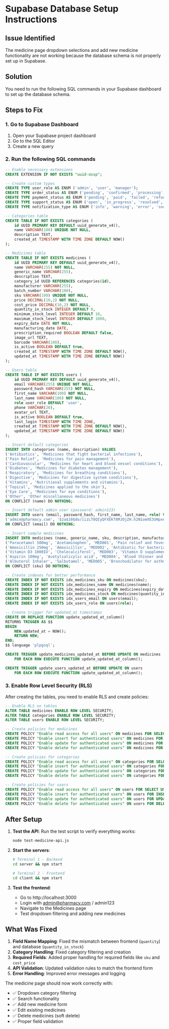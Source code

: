 # Supabase Database Setup Instructions

## Issue Identified
The medicine page dropdown selections and add new medicine functionality are not working because the database schema is not properly set up in Supabase.

## Solution
You need to run the following SQL commands in your Supabase dashboard to set up the database schema.

## Steps to Fix

### 1. Go to Supabase Dashboard
1. Open your Supabase project dashboard
2. Go to the SQL Editor
3. Create a new query

### 2. Run the following SQL commands

```sql
-- Enable necessary extensions
CREATE EXTENSION IF NOT EXISTS "uuid-ossp";

-- Create custom types
CREATE TYPE user_role AS ENUM ('admin', 'user', 'manager');
CREATE TYPE order_status AS ENUM ('pending', 'confirmed', 'processing', 'shipped', 'delivered', 'cancelled');
CREATE TYPE payment_status AS ENUM ('pending', 'paid', 'failed', 'refunded');
CREATE TYPE support_status AS ENUM ('open', 'in_progress', 'resolved', 'closed');
CREATE TYPE notification_type AS ENUM ('info', 'warning', 'error', 'success');

-- Categories table
CREATE TABLE IF NOT EXISTS categories (
    id UUID PRIMARY KEY DEFAULT uuid_generate_v4(),
    name VARCHAR(100) UNIQUE NOT NULL,
    description TEXT,
    created_at TIMESTAMP WITH TIME ZONE DEFAULT NOW()
);

-- Medicines table
CREATE TABLE IF NOT EXISTS medicines (
    id UUID PRIMARY KEY DEFAULT uuid_generate_v4(),
    name VARCHAR(255) NOT NULL,
    generic_name VARCHAR(255),
    description TEXT,
    category_id UUID REFERENCES categories(id),
    manufacturer VARCHAR(255),
    batch_number VARCHAR(100),
    sku VARCHAR(100) UNIQUE NOT NULL,
    price DECIMAL(10,2) NOT NULL,
    cost_price DECIMAL(10,2) NOT NULL,
    quantity_in_stock INTEGER DEFAULT 0,
    minimum_stock_level INTEGER DEFAULT 10,
    maximum_stock_level INTEGER DEFAULT 1000,
    expiry_date DATE NOT NULL,
    manufacturing_date DATE,
    prescription_required BOOLEAN DEFAULT false,
    image_url TEXT,
    barcode VARCHAR(100),
    is_active BOOLEAN DEFAULT true,
    created_at TIMESTAMP WITH TIME ZONE DEFAULT NOW(),
    updated_at TIMESTAMP WITH TIME ZONE DEFAULT NOW()
);

-- Users table
CREATE TABLE IF NOT EXISTS users (
    id UUID PRIMARY KEY DEFAULT uuid_generate_v4(),
    email VARCHAR(255) UNIQUE NOT NULL,
    password_hash VARCHAR(255) NOT NULL,
    first_name VARCHAR(100) NOT NULL,
    last_name VARCHAR(100) NOT NULL,
    role user_role DEFAULT 'user',
    phone VARCHAR(20),
    avatar_url TEXT,
    is_active BOOLEAN DEFAULT true,
    last_login TIMESTAMP WITH TIME ZONE,
    created_at TIMESTAMP WITH TIME ZONE DEFAULT NOW(),
    updated_at TIMESTAMP WITH TIME ZONE DEFAULT NOW()
);

-- Insert default categories
INSERT INTO categories (name, description) VALUES
('Antibiotics', 'Medicines that fight bacterial infections'),
('Pain Relief', 'Medicines for pain management'),
('Cardiovascular', 'Medicines for heart and blood vessel conditions'),
('Diabetes', 'Medicines for diabetes management'),
('Respiratory', 'Medicines for breathing conditions'),
('Digestive', 'Medicines for digestive system conditions'),
('Vitamins', 'Nutritional supplements and vitamins'),
('Topical', 'Medicines applied to the skin'),
('Eye Care', 'Medicines for eye conditions'),
('Other', 'Other miscellaneous medicines')
ON CONFLICT (name) DO NOTHING;

-- Insert default admin user (password: admin123)
INSERT INTO users (email, password_hash, first_name, last_name, role) VALUES
('admin@pharmacy.com', '$2a$10$do/iizLT8QIyQFXEKf8MJOjZH.h2N1omXE3UHpxecrbqVDmUgS14S', 'Admin', 'User', 'admin')
ON CONFLICT (email) DO NOTHING;

-- Insert sample medicines
INSERT INTO medicines (name, generic_name, sku, description, manufacturer, price, cost_price, quantity_in_stock, minimum_stock_level, maximum_stock_level, expiry_date, prescription_required, category_id) VALUES
('Paracetamol 500mg', 'Acetaminophen', 'MED001', 'Pain relief and fever reducer', 'PharmaCorp', 5.99, 2.50, 100, 20, 500, '2025-12-31', false, (SELECT id FROM categories WHERE name = 'Pain Relief')),
('Amoxicillin 250mg', 'Amoxicillin', 'MED002', 'Antibiotic for bacterial infections', 'MediPharm', 12.99, 6.00, 50, 10, 200, '2025-06-30', true, (SELECT id FROM categories WHERE name = 'Antibiotics')),
('Vitamin D3 1000IU', 'Cholecalciferol', 'MED003', 'Vitamin D supplement', 'NutriLife', 8.99, 4.00, 200, 30, 1000, '2026-03-15', false, (SELECT id FROM categories WHERE name = 'Vitamins')),
('Aspirin 100mg', 'Acetylsalicylic acid', 'MED004', 'Blood thinner and pain relief', 'CardioMed', 3.99, 1.50, 25, 15, 300, '2025-09-30', false, (SELECT id FROM categories WHERE name = 'Cardiovascular')),
('Albuterol Inhaler', 'Salbutamol', 'MED005', 'Bronchodilator for asthma', 'RespiraCorp', 25.99, 12.00, 8, 5, 100, '2025-08-15', true, (SELECT id FROM categories WHERE name = 'Respiratory'))
ON CONFLICT (sku) DO NOTHING;

-- Create indexes for better performance
CREATE INDEX IF NOT EXISTS idx_medicines_sku ON medicines(sku);
CREATE INDEX IF NOT EXISTS idx_medicines_name ON medicines(name);
CREATE INDEX IF NOT EXISTS idx_medicines_expiry ON medicines(expiry_date);
CREATE INDEX IF NOT EXISTS idx_medicines_stock ON medicines(quantity_in_stock);
CREATE INDEX IF NOT EXISTS idx_users_email ON users(email);
CREATE INDEX IF NOT EXISTS idx_users_role ON users(role);

-- Create trigger for updated_at timestamps
CREATE OR REPLACE FUNCTION update_updated_at_column()
RETURNS TRIGGER AS $$
BEGIN
    NEW.updated_at = NOW();
    RETURN NEW;
END;
$$ language 'plpgsql';

CREATE TRIGGER update_medicines_updated_at BEFORE UPDATE ON medicines
    FOR EACH ROW EXECUTE FUNCTION update_updated_at_column();

CREATE TRIGGER update_users_updated_at BEFORE UPDATE ON users
    FOR EACH ROW EXECUTE FUNCTION update_updated_at_column();
```

### 3. Enable Row Level Security (RLS)
After creating the tables, you need to enable RLS and create policies:

```sql
-- Enable RLS on tables
ALTER TABLE medicines ENABLE ROW LEVEL SECURITY;
ALTER TABLE categories ENABLE ROW LEVEL SECURITY;
ALTER TABLE users ENABLE ROW LEVEL SECURITY;

-- Create policies for medicines
CREATE POLICY "Enable read access for all users" ON medicines FOR SELECT USING (true);
CREATE POLICY "Enable insert for authenticated users" ON medicines FOR INSERT WITH CHECK (true);
CREATE POLICY "Enable update for authenticated users" ON medicines FOR UPDATE USING (true);
CREATE POLICY "Enable delete for authenticated users" ON medicines FOR DELETE USING (true);

-- Create policies for categories
CREATE POLICY "Enable read access for all users" ON categories FOR SELECT USING (true);
CREATE POLICY "Enable insert for authenticated users" ON categories FOR INSERT WITH CHECK (true);
CREATE POLICY "Enable update for authenticated users" ON categories FOR UPDATE USING (true);
CREATE POLICY "Enable delete for authenticated users" ON categories FOR DELETE USING (true);

-- Create policies for users
CREATE POLICY "Enable read access for all users" ON users FOR SELECT USING (true);
CREATE POLICY "Enable insert for authenticated users" ON users FOR INSERT WITH CHECK (true);
CREATE POLICY "Enable update for authenticated users" ON users FOR UPDATE USING (true);
CREATE POLICY "Enable delete for authenticated users" ON users FOR DELETE USING (true);
```

## After Setup

1. **Test the API**: Run the test script to verify everything works:
   ```bash
   node test-medicine-api.js
   ```

2. **Start the servers**:
   ```bash
   # Terminal 1 - Backend
   cd server && npm start
   
   # Terminal 2 - Frontend  
   cd client && npm start
   ```

3. **Test the frontend**: 
   - Go to http://localhost:3000
   - Login with admin@pharmacy.com / admin123
   - Navigate to the Medicines page
   - Test dropdown filtering and adding new medicines

## What Was Fixed

1. **Field Name Mapping**: Fixed the mismatch between frontend (`quantity`) and database (`quantity_in_stock`)
2. **Category Handling**: Fixed category filtering and creation
3. **Required Fields**: Added proper handling for required fields like `sku` and `cost_price`
4. **API Validation**: Updated validation rules to match the frontend form
5. **Error Handling**: Improved error messages and logging

The medicine page should now work correctly with:
- ✅ Dropdown category filtering
- ✅ Search functionality  
- ✅ Add new medicine form
- ✅ Edit existing medicines
- ✅ Delete medicines (soft delete)
- ✅ Proper field validation
